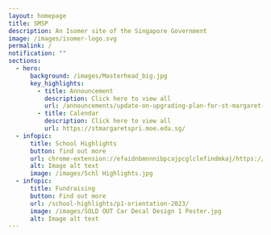 ```yaml
---
layout: homepage
title: SMSP
description: An Isomer site of the Singapore Government
image: /images/isomer-logo.svg
permalink: /
notification: ""
sections:
  - hero:
      background: /images/Masterhead_big.jpg
      key_highlights:
        - title: Announcement
          description: Click here to view all
          url: /announcements/update-on-upgrading-plan-for-st-margaret-s-school-primary/
        - title: Calendar
          description: Click here to view all
          url: https://stmargaretspri.moe.edu.sg/
  - infopic:
      title: School Highlights
      button: find out more
      url: chrome-extension://efaidnbmnnnibpcajpcglclefindmkaj/https://stmargaretspri.moe.edu.sg/qql/slot/u209/Popup%20Banner/PUP%20Fundraising%202021.pdf
      alt: Image alt text
      image: /images/Schl Highlights.jpg
  - infopic:
      title: Fundraising
      button: Find out more
      url: /school-highlights/p1-orientation-2023/
      image: /images/SOLD OUT Car Decal Design 1 Poster.jpg
      alt: Image alt text
---
```


